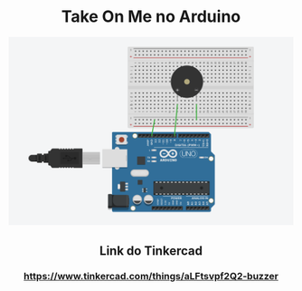 <center>

  # Take On Me no Arduino

<img src="image.png"></img>

## Link do Tinkercad
### https://www.tinkercad.com/things/aLFtsvpf2Q2-buzzer
</center>


